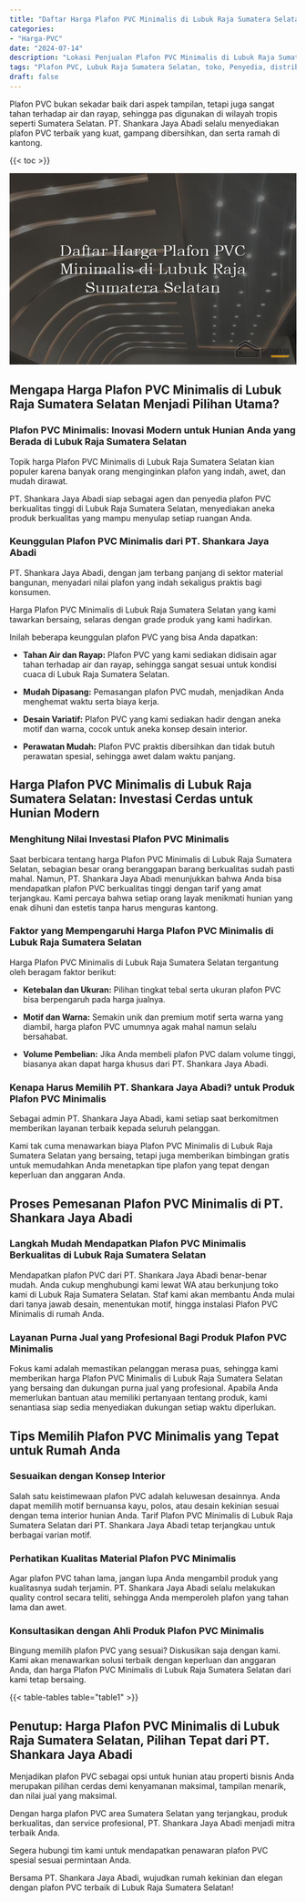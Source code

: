 ```yaml
---
title: "Daftar Harga Plafon PVC Minimalis di Lubuk Raja Sumatera Selatan"
categories: 
- "Harga-PVC"
date: "2024-07-14"
description: "Lokasi Penjualan Plafon PVC Minimalis di Lubuk Raja Sumatera Selatan bagi rumah, perkantoran, dan toko. Material berkualitas, variasi motif, pilihan warna elegan, dengan jasa pemasangan ditangani oleh teknisi berpengalaman dan garansi resmi!|Jasa distribusi Plafon PVC Minimalis di Lubuk Raja Sumatera Selatan untuk kebutuhan tempat tinggal, perkantoran, maupun ritel, dengan produk berkualitas dan penempatan oleh tenaga ahli profesional dan garansi resmi.|Alternatif Plafon PVC Minimalis di Lubuk Raja Sumatera Selatan yang terpercaya bagi tempat tinggal, perkantoran, serta gerai, dengan panel unggulan dan pemasangan ditangani oleh tim berpengalaman dan jaminan resmi.|Penjualan Plafon PVC Minimalis di Lubuk Raja Sumatera Selatan untuk rumah, perkantoran, serta ritel, beserta material berkualitas dan pemasangan oleh tim berpengalaman, disertai dengan jaminan resmi.}"
tags: "Plafon PVC, Lubuk Raja Sumatera Selatan, toko, Penyedia, distributor"
draft: false
---
```


Plafon PVC bukan sekadar baik dari aspek tampilan, tetapi juga sangat tahan terhadap air dan rayap, sehingga pas digunakan di wilayah tropis seperti Sumatera Selatan. PT. Shankara Jaya Abadi selalu menyediakan plafon PVC terbaik yang kuat, gampang dibersihkan, dan serta ramah di kantong.

{{< toc >}}

![Daftar Harga Plafon PVC Minimalis di Lubuk Raja Sumatera Selatan](/images/Harga-PVC/Daftar-Harga-Plafon-PVC-Minimalis-di-Lubuk-Raja-Sumatera-Selatan.png)


## Mengapa Harga Plafon PVC Minimalis di Lubuk Raja Sumatera Selatan Menjadi Pilihan Utama?

### Plafon PVC Minimalis: Inovasi Modern untuk Hunian Anda yang Berada di Lubuk Raja Sumatera Selatan

Topik harga Plafon PVC Minimalis di Lubuk Raja Sumatera Selatan kian populer karena banyak orang menginginkan plafon yang indah, awet, dan mudah dirawat.

PT. Shankara Jaya Abadi siap sebagai agen dan penyedia plafon PVC berkualitas tinggi di Lubuk Raja Sumatera Selatan, menyediakan aneka produk berkualitas yang mampu menyulap setiap ruangan Anda.

### Keunggulan Plafon PVC Minimalis dari PT. Shankara Jaya Abadi

PT. Shankara Jaya Abadi, dengan jam terbang panjang di sektor material bangunan, menyadari nilai plafon yang indah sekaligus praktis bagi konsumen.

Harga Plafon PVC Minimalis di Lubuk Raja Sumatera Selatan yang kami tawarkan bersaing, selaras dengan grade produk yang kami hadirkan.

Inilah beberapa keunggulan plafon PVC yang bisa Anda dapatkan:

- **Tahan Air dan Rayap:** Plafon PVC yang kami sediakan didisain agar tahan terhadap air dan rayap, sehingga sangat sesuai untuk kondisi cuaca di Lubuk Raja Sumatera Selatan.

- **Mudah Dipasang:** Pemasangan plafon PVC mudah, menjadikan Anda menghemat waktu serta biaya kerja.

- **Desain Variatif:** Plafon PVC yang kami sediakan hadir dengan aneka motif dan warna, cocok untuk aneka konsep desain interior.

- **Perawatan Mudah:** Plafon PVC praktis dibersihkan dan tidak butuh perawatan spesial, sehingga awet dalam waktu panjang.

## Harga Plafon PVC Minimalis di Lubuk Raja Sumatera Selatan: Investasi Cerdas untuk Hunian Modern

### Menghitung Nilai Investasi Plafon PVC Minimalis

Saat berbicara tentang harga Plafon PVC Minimalis di Lubuk Raja Sumatera Selatan, sebagian besar orang beranggapan barang berkualitas sudah pasti mahal. Namun, PT. Shankara Jaya Abadi menunjukkan bahwa Anda bisa mendapatkan plafon PVC berkualitas tinggi dengan tarif yang amat terjangkau. Kami percaya bahwa setiap orang layak menikmati hunian yang enak dihuni dan estetis tanpa harus menguras kantong.

### Faktor yang Mempengaruhi Harga Plafon PVC Minimalis di Lubuk Raja Sumatera Selatan

Harga Plafon PVC Minimalis di Lubuk Raja Sumatera Selatan tergantung oleh beragam faktor berikut:

- **Ketebalan dan Ukuran:** Pilihan tingkat tebal serta ukuran plafon PVC bisa berpengaruh pada harga jualnya.

- **Motif dan Warna:** Semakin unik dan premium motif serta warna yang diambil, harga plafon PVC umumnya agak mahal namun selalu bersahabat.

- **Volume Pembelian:** Jika Anda membeli plafon PVC dalam volume tinggi, biasanya akan dapat harga khusus dari PT. Shankara Jaya Abadi.

### Kenapa Harus Memilih PT. Shankara Jaya Abadi? untuk Produk Plafon PVC Minimalis

Sebagai admin PT. Shankara Jaya Abadi, kami setiap saat berkomitmen memberikan layanan terbaik kepada seluruh pelanggan.

Kami tak cuma menawarkan biaya Plafon PVC Minimalis di Lubuk Raja Sumatera Selatan yang bersaing, tetapi juga memberikan bimbingan gratis untuk memudahkan Anda menetapkan tipe plafon yang tepat dengan keperluan dan anggaran Anda.

## Proses Pemesanan Plafon PVC Minimalis di PT. Shankara Jaya Abadi

### Langkah Mudah Mendapatkan Plafon PVC Minimalis Berkualitas di Lubuk Raja Sumatera Selatan

Mendapatkan plafon PVC dari PT. Shankara Jaya Abadi benar-benar mudah. Anda cukup menghubungi kami lewat WA atau berkunjung toko kami di Lubuk Raja Sumatera Selatan. Staf kami akan membantu Anda mulai dari tanya jawab desain, menentukan motif, hingga instalasi Plafon PVC Minimalis di rumah Anda.

### Layanan Purna Jual yang Profesional Bagi Produk Plafon PVC Minimalis

Fokus kami adalah memastikan pelanggan merasa puas, sehingga kami memberikan harga Plafon PVC Minimalis di Lubuk Raja Sumatera Selatan yang bersaing dan dukungan purna jual yang profesional. Apabila Anda memerlukan bantuan atau memiliki pertanyaan tentang produk, kami senantiasa siap sedia menyediakan dukungan setiap waktu diperlukan.

## Tips Memilih Plafon PVC Minimalis yang Tepat untuk Rumah Anda

### Sesuaikan dengan Konsep Interior

Salah satu keistimewaan plafon PVC adalah keluwesan desainnya. Anda dapat memilih motif bernuansa kayu, polos, atau desain kekinian sesuai dengan tema interior hunian Anda. Tarif Plafon PVC Minimalis di Lubuk Raja Sumatera Selatan dari PT. Shankara Jaya Abadi tetap terjangkau untuk berbagai varian motif.

### Perhatikan Kualitas Material Plafon PVC Minimalis

Agar plafon PVC tahan lama, jangan lupa Anda mengambil produk yang kualitasnya sudah terjamin. PT. Shankara Jaya Abadi selalu melakukan quality control secara teliti, sehingga Anda memperoleh plafon yang tahan lama dan awet.

### Konsultasikan dengan Ahli Produk Plafon PVC Minimalis

Bingung memilih plafon PVC yang sesuai? Diskusikan saja dengan kami. Kami akan menawarkan solusi terbaik dengan keperluan dan anggaran Anda, dan harga Plafon PVC Minimalis di Lubuk Raja Sumatera Selatan dari kami tetap bersaing.

{{< table-tables table="table1" >}}

## Penutup: Harga Plafon PVC Minimalis di Lubuk Raja Sumatera Selatan, Pilihan Tepat dari PT. Shankara Jaya Abadi

Menjadikan plafon PVC sebagai opsi untuk hunian atau properti bisnis Anda merupakan pilihan cerdas demi kenyamanan maksimal, tampilan menarik, dan nilai jual yang maksimal.

Dengan harga plafon PVC area Sumatera Selatan yang terjangkau, produk berkualitas, dan service profesional, PT. Shankara Jaya Abadi menjadi mitra terbaik Anda.

Segera hubungi tim kami untuk mendapatkan penawaran plafon PVC spesial sesuai permintaan Anda.

Bersama PT. Shankara Jaya Abadi, wujudkan rumah kekinian dan elegan dengan plafon PVC terbaik di Lubuk Raja Sumatera Selatan!